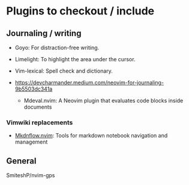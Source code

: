 # Plugins to checkout / include

## Journaling / writing

- Goyo: For distraction-free writing.
- Limelight: To highlight the area under the cursor.
- Vim-lexical: Spell check and dictionary.
- https://devcharmander.medium.com/neovim-for-journaling-9b5503dc341a

  - Mdeval.nvim: A Neovim plugin that evaluates code blocks inside documents

### Vimwiki replacements

- [Mkdnflow.nvim](https://github.com/jakewvincent/mkdnflow.nvim): Tools for markdown notebook navigation and management


## General

SmiteshP/nvim-gps
